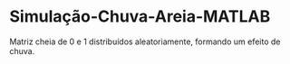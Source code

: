 # Simulação-Chuva-Areia-MATLAB
 Matriz cheia de 0 e 1 distribuídos aleatoriamente, formando um efeito de chuva.
